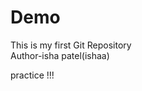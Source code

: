 # Demo
This is my first Git Repository
<br>
Author-isha patel(ishaa)

practice !!!
<!-- hellow there this is practice program -->
